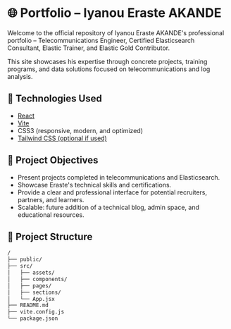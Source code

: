 # 🌐 Portfolio – Iyanou Eraste AKANDE

Welcome to the official repository of Iyanou Eraste AKANDE's professional portfolio – Telecommunications Engineer, Certified Elasticsearch Consultant, Elastic Trainer, and Elastic Gold Contributor.

This site showcases his expertise through concrete projects, training programs, and data solutions focused on telecommunications and log analysis.

## 🚀 Technologies Used

- [React](https://reactjs.org/)
- [Vite](https://vitejs.dev/)
- CSS3 (responsive, modern, and optimized)
- [Tailwind CSS (optional if used)](https://tailwindcss.com/)

## 🧠 Project Objectives

- Present projects completed in telecommunications and Elasticsearch.
- Showcase Eraste's technical skills and certifications.
- Provide a clear and professional interface for potential recruiters, partners, and learners.
- Scalable: future addition of a technical blog, admin space, and educational resources.

## 📁 Project Structure

```bash
/
├── public/
├── src/
│   ├── assets/
│   ├── components/
│   ├── pages/
│   ├── sections/
│   └── App.jsx
├── README.md
├── vite.config.js
└── package.json
```